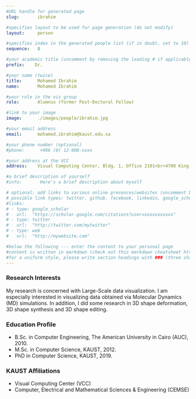 ```yaml
---
#URL handle for generated page
slug:       ibrahim

#specifies layout to be used for page generation (do not modify)
layout: 	person

#specifies index in the generated people list (if in doubt, set to 10)
sequence:	8

#your academic title (uncomment by removing the leading # if applicable)
prefix:    Dr.

#your name (twice)
title:		Mohamed Ibrahim
name:       Mohamed Ibrahim

#your role in the vis group
role:       Alumnus (former Post-Doctoral Fellow)

#link to your image
image:      ./images/people/ibrahim.jpg

#your email address
email:      mohamed.ibrahim@kaust.edu.sa

#your phone number (optional)
#phone:      +966 (0) 12-808-xxxx

#your address at the VCC
address:    Visual Computing Center, Bldg. 1, Office 2101<br>4700 King Abdullah University of Science and Technology<br>Thuwal 23955-6900, Saudi Arabia

#a brief description of yourself
#info:       Here's a brief description about myself

# optional: add links to various online presences/websites (uncomment by removing the leading # if applicable)
# possible link types: twitter, github, facebook, linkedin, google_scholar, google_plus, instagram, skype, youtube, vimeo, flickr, web (use the latter for all other link types)
#links:
# - type: google_scholar
#   url:  "https://scholar.google.com/citations?user=xxxxxxxxxxx"
# - type: twitter
#   url:  "http://twitter.com/mytwitter"
# - type: web
#   url:  "http://mywebsite.com"

#below the following --- enter the content to your personal page
#content is written in markdown (check out this markdown cheatsheet https://github.com/adam-p/markdown-here/wiki/Markdown-Cheatsheet)
#for a uniform style, please write section headings with ### (three sharps)
---
```

### Research Interests
​My research is concerned with Large-Scale data visualization.  I am especially interested in visualizing data obtained via Molecular Dynamics (MD) simulations.  In addition, I did some research in 3D shape deformation, 3D shape synthesis and 3D shape editing.

### Education Profile
- B.Sc. in Computer Engineering, The American University in Cairo (AUC), 2010.
- M.Sc. in Computer Science, KAUST, 2012.
- PhD in Computer Science, KAUST, 2019.

### KAUST Affiliations
- ​Visual Computing Center (VCC)
- Computer, Electrical and Mathematical Sciences & Engineering (CEMSE)